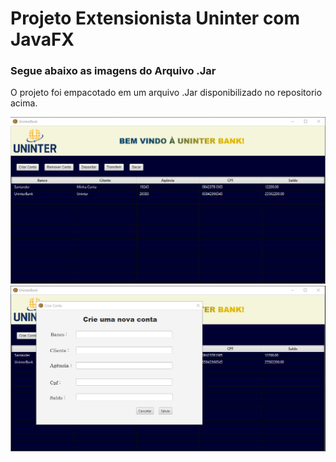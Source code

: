 # Projeto Extensionista Uninter com JavaFX

### Segue abaixo as imagens do Arquivo .Jar
O projeto foi empacotado em um arquivo .Jar disponibilizado no repositorio acima.

<img src="https://github.com/RelativeDev/UninterBank/blob/main/src/img/1.png">
<img src="https://github.com/RelativeDev/UninterBank/blob/main/src/img/2.png">
